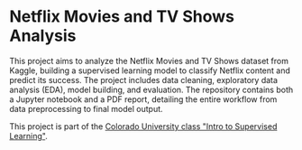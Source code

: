 # Netflix Movies and TV Shows Analysis

This project aims to analyze the Netflix Movies and TV Shows dataset from Kaggle, building a supervised learning model to classify Netflix content and predict its success. The project includes data cleaning, exploratory data analysis (EDA), model building, and evaluation. The repository contains both a Jupyter notebook and a PDF report, detailing the entire workflow from data preprocessing to final model output.

This project is part of the [Colorado University class "Intro to Supervised Learning"](https://www.colorado.edu/cs/academics/online-programs/mscs-coursera/csca5622).
